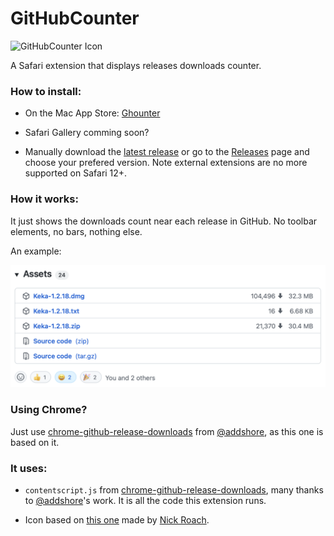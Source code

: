 # GitHubCounter

![GitHubCounter Icon](https://github.com/aonez/GitHubCounter/blob/master/GitHubCounter.safariextension/icon-128.png)

A Safari extension that displays releases downloads counter.

### How to install:

- On the Mac App Store: [Ghounter](https://itunes.apple.com/es/app/ghounter/id1438633677)

- Safari Gallery comming soon?

- Manually download the [latest release](https://github.com/aonez/GitHubCounter/releases/latest) or go to the [Releases](https://github.com/aonez/GitHubCounter/releases) page and choose your prefered version. Note external extensions are no more supported on Safari 12+.

### How it works:

It just shows the downloads count near each release in GitHub. No toolbar elements, no bars, nothing else.

An example:

![](https://github.com/aonez/GitHubCounter/blob/master/Media/readme-example.png)

### Using Chrome?

Just use [chrome-github-release-downloads](https://github.com/addshore/chrome-github-release-downloads) from [@addshore](https://github.com/addshore), as this one is based on it.

### It uses:

- `contentscript.js` from [chrome-github-release-downloads](https://github.com/addshore/chrome-github-release-downloads), many thanks to [@addshore](https://github.com/addshore)'s work. It is all the code this extension runs.

- Icon based on [this one](https://www.iconfinder.com/icons/1055068/arrow_cloud_down_download_icon#size=512) made by [Nick Roach](http://www.elegantthemes.com).
